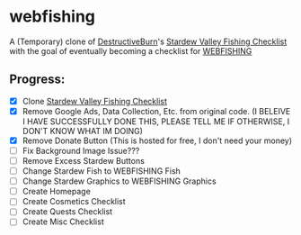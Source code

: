 # webfishing
A (Temporary) clone of [DestructiveBurn](https://destructiveburn.com)'s [Stardew Valley Fishing Checklist](https://destructiveburn.com/StardewValley/fish.html) with the goal of eventually becoming a checklist for [WEBFISHING](https://store.steampowered.com/app/3146520/WEBFISHING/)

## Progress:
- [x] Clone [Stardew Valley Fishing Checklist](https://destructiveburn.com/StardewValley/fish.html)
- [x] Remove Google Ads, Data Collection, Etc. from original code. (I BELEIVE I HAVE SUCCESSFULLY DONE THIS, PLEASE TELL ME IF OTHERWISE, I DON'T KNOW WHAT IM DOING)
- [x] Remove Donate Button (This is hosted for free, I don't need your money)
- [ ] Fix Background Image Issue???
- [ ] Remove Excess Stardew Buttons
- [ ] Change Stardew Fish to WEBFISHING Fish
- [ ] Change Stardew Graphics to WEBFISHING Graphics
- [ ] Create Homepage
- [ ] Create Cosmetics Checklist
- [ ] Create Quests Checklist
- [ ] Create Misc Checklist

